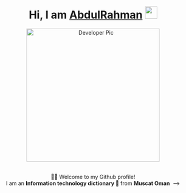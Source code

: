 <div align="center">
    <h1>Hi, I am <a href="https://aromalanil.in" target="_blank">AbdulRahman</a> <img
            src="https://media.giphy.com/media/hvRJCLFzcasrR4ia7z/giphy.gif" width="32"></h1>
    <img alt="Developer Pic"
        src="https://user-images.githubusercontent.com/49222186/110210369-58458c80-7eb7-11eb-9d6e-2129358b3098.png" width="350"/>
    <br/><br/>
    <p>🙏🏻 Welcome to my Github profile!<br />
        I am an <b>Information technology dictionary </b> 🚀 from <b>Muscat Oman</b> <img
           
</div> -->
